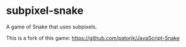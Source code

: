 # subpixel-snake
A game of Snake that uses subpixels.

This is a fork of this game: https://github.com/patorjk/JavaScript-Snake
